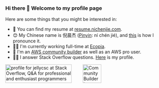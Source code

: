 ### Hi there 👋 Welcome to my profile page

Here are some things that you might be interested in:

- 📄 You can find my resume at [resume.nichenjie.com](https://resume.nichenjie.com).
- 😊 My Chinese name is 倪晨杰 ([Pinyin](https://en.wikipedia.org/wiki/Pinyin): ní chén jié), and [this](https://nichenjie.s3.amazonaws.com/nichenjie.m4a) is how I pronounce it.
- 👨‍💻 I'm currently working full-time at [Ecopia](https://www.ecopiatech.com/).
- 👷 I'm an [AWS community builder](https://aws.amazon.com/developer/community/community-builders/) as well as an AWS pro user.
- 🙋‍♂️ I answer Stack Overflow questions. [Here](https://stackoverflow.com/users/10692493/jellycsc) is my profile.

<a href="https://stackoverflow.com/users/10692493/jellycsc"><img src="https://stackoverflow.com/users/flair/10692493.png" width="208" height="58" alt="profile for jellycsc at Stack Overflow, Q&amp;A for professional and enthusiast programmers" title="profile for jellycsc at Stack Overflow, Q&amp;A for professional and enthusiast programmers"></a>
&nbsp; &nbsp; &nbsp; &nbsp; <a href="https://aws.amazon.com/developer/community/community-builders/"><img height="58" alt="Community Builder logo" src="https://user-images.githubusercontent.com/25379724/110136533-cd24a380-7d9d-11eb-9d12-6100768b95d9.png"></a>
